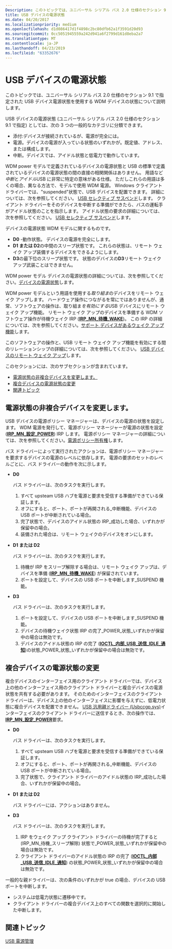 ```yaml
---
Description: このトピックでは、ユニバーサル シリアル バス 2.0 仕様のセクション 9.1 で指定された USB デバイス電源状態を使用する WDM デバイスの状態について説明します。
title: USB デバイスの電源状態
ms.date: 04/20/2017
ms.localizationpriority: medium
ms.openlocfilehash: d1d086417d1f4898c2bc80dfb62a1f3591d20d93
ms.sourcegitcommit: 0cc5051945559a242d941a6f2799d161d8eba2a7
ms.translationtype: MT
ms.contentlocale: ja-JP
ms.lasthandoff: 04/23/2019
ms.locfileid: "63352676"
---
```

# <a name="usb-device-power-states"></a>USB デバイスの電源状態


このトピックでは、ユニバーサル シリアル バス 2.0 仕様のセクション 9.1 で指定された USB デバイス電源状態を使用する WDM デバイスの状態について説明します。

USB デバイスの電源状態 (ユニバーサル シリアル バス 2.0 仕様のセクション 9.1 で指定) としては、次の 3 つの一般的なカテゴリに分類できます。

-   添付:デバイスが接続されているが、電源が完全には。
-   電源。デバイスの電源が入っている状態のいずれかが。既定値、アドレス、または構成します。
-   中断。デバイスでは、アイドル状態と低電力で動作しています。

WDM power モデルで定義されているデバイスの電源状態と USB の標準で定義されているデバイスの電源状態の間の直接の相関関係はありません。 用語など*中断*と*アイドル*USB に非常に特定の意味がある仕様。 ただしこれらの用語は多くの場合、異なる方法で、モデルで使用 WDM 電源。 Windows クライアント ドライバーでは、"suspended"状態で、USB デバイスを配置できます。 詳細については、次を参照してください。 [USB セレクティブ サスペンド](usb-selective-suspend.md)します。 クライアント ドライバーをそのデバイスを中断する準備ができたら、バスの運転手がアイドル状態のことを指示します。 アイドル状態の要求の詳細については、次を参照してください。 [USB セレクティブ サスペンド](usb-selective-suspend.md)します。

デバイスの電源状態 WDM モデルに関するものです。

-   **D0** -動作状態。 デバイスの電源を完全にします。
-   **D1 または D2**の中間のスリープ状態です。 これらの状態は、リモート ウェイク アップ装備するデバイスをできるようにします。
-   **D3**の最下位のスリープ状態です。 状態のデバイスの**D3**リモート ウェイク アップ武装ことはできません。

WDM power モデル デバイスの電源状態の詳細については、次を参照してください。[デバイスの電源状態](https://msdn.microsoft.com/library/windows/hardware/ff543162)します。

WDM power モデルという用語を使用する*取り組ま*のデバイスをリモート ウェイク アップします。 ハードウェア操作につながるを常にではありませんが、通常、ソフトウェアの操作は、取り組ま*を有効にする*USB デバイスにリモート ウェイク アップ機能。 リモート ウェイク アップのデバイスを準備する WDM ソフトウェア操作が待機ウェイク IRP ([**IRP\_MN\_待機\_WAKE**](https://msdn.microsoft.com/library/windows/hardware/ff551766))。 この IRP の詳細については、次を参照してください。[サポート デバイスがあるウェイク アップ機能](https://msdn.microsoft.com/library/windows/hardware/ff563907)します。

このソフトウェアの操作と、USB リモート ウェイク アップ機能を有効にする間のリレーションシップの詳細については、次を参照してください。 [USB デバイスのリモート ウェイク アップ](remote-wakeup-of-usb-devices.md)します。

このセクションには、次のサブセクションが含まれています。

-   [電源状態の非複合デバイスを変更します。](#changing-the-power-state-of-a-non-composite-device)
-   [複合デバイスの電源状態の変更](#changing-the-power-state-of-a-composite-device)
-   [関連トピック](#related-topics)

## <a name="changing-the-power-state-of-a-non-composite-device"></a>電源状態の非複合デバイスを変更します。


USB デバイスの電源ポリシー マネージャーは、デバイスの電源の状態を設定します。 WDM 電源を発行して、電源ポリシー マネージャーが電源の状態を設定 ([**IRP\_MN\_設定\_POWER**](https://msdn.microsoft.com/library/windows/hardware/ff551744)) IRP します。 電源ポリシー マネージャーの詳細については、次を参照してください。[電源ポリシー所有権](https://msdn.microsoft.com/library/windows/hardware/ff544518)します。

バス ドライバーによって実行されたアクションは、電源ポリシー マネージャーを要求するデバイスの電源のレベルに依存します。 電源の要求のセットのレベルごとに、バス ドライバーの動作を次に示します。

-   **D0**

    バス ドライバーは、次のタスクを実行します。

    1.  すべて upsteam USB ハブを電源と要求を受信する準備ができている保証します。
    2.  オフにすると、ポート、ポートが再開される\_中断機能、デバイスの USB ポートが中断されている場合。
    3.  完了状態で、デバイスのアイドル状態の IRP\_成功した場合、いずれかが保留中の場合。
    4.  装備された場合は、リモート ウェイクのデバイスをオンにします。
-   **D1 または D2**

    バス ドライバーは、次のタスクを実行します。

    1.  待機が IRP をスリープ解除する場合は、リモート ウェイク アップは、デバイスを準備 ([**IRP\_MN\_待機\_WAKE**](https://msdn.microsoft.com/library/windows/hardware/ff551766)) が保留されています。
    2.  ポートを設定して、デバイスの USB ポートを中断します\_SUSPEND 機能。
-   **D3**

    バス ドライバーは、次のタスクを実行します。

    1.  ポートを設定して、デバイスの USB ポートを中断します\_SUSPEND 機能。
    2.  デバイスの待機ウェイク状態 IRP の完了\_POWER\_状態\_いずれかが保留中の場合は無効です。
    3.  デバイスのアイドル状態の IRP の完了 ([**IOCTL\_内部\_USB\_送信\_IDLE\_通知**](https://msdn.microsoft.com/library/windows/hardware/ff537270))の状態\_POWER\_状態\_いずれかが保留中の場合は無効です。

## <a name="changing-the-power-state-of-a-composite-device"></a>複合デバイスの電源状態の変更


複合デバイスのインターフェイス用のクライアント ドライバーでは、デバイス上の他のインターフェイス用のクライアント ドライバーと複合デバイスの電源状態を共有する必要があります。 そのためのインターフェイスのクライアント ドライバーは、デバイス上の他のインターフェイスに影響を与えずに、低電力状態に複合デバイスを配置できません。 [USB 汎用親ドライバー (Usbccgp.sys)](usb-common-class-generic-parent-driver.md)インターフェイスのクライアント ドライバーに送信するとき、次の操作では、 [ **IRP\_MN\_設定\_POWER**](https://msdn.microsoft.com/library/windows/hardware/ff551744)要求。

-   **D0**

    バス ドライバーは、次のタスクを実行します。

    1.  すべて upsteam USB ハブを電源と要求を受信する準備ができている保証します。
    2.  オフにすると、ポート、ポートが再開される\_中断機能、デバイスの USB ポートが中断されている場合。
    3.  完了状態で、クライアント ドライバーのアイドル状態の IRP\_成功した場合、いずれかが保留中の場合。
-   **D1 または D2**

    バス ドライバーには、アクションはありません。

-   **D3**

    バス ドライバーは、次のタスクを実行します。

    1.  IRP をウェイク アップ クライアント ドライバーの待機が完了すると (IRP\_MN\_待機\_スリープ解除) 状態で\_POWER\_状態\_いずれかが保留中の場合は無効です。
    2.  クライアント ドライバーのアイドル状態の IRP の完了 ([**IOCTL\_内部\_USB\_送信\_IDLE\_通知**](https://msdn.microsoft.com/library/windows/hardware/ff537270)) の状態\_POWER\_状態\_いずれかが保留中の場合は無効です。

一般的な親ドライバーは、次の条件のいずれかが true の場合、デバイスの USB ポートを中断します。

-   システムは低電力状態に遷移中です。
-   クライアント ドライバーの複合デバイス上のすべての関数を選択的に開始した中断します。

## <a name="related-topics"></a>関連トピック
[USB 電源管理](usb-power-management.md)  



